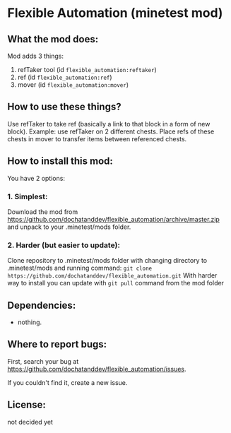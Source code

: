 # Flexible Automation (minetest mod)

## What the mod does:
Mod adds 3 things:
1. refTaker tool (id `flexible_automation:reftaker`)
1. ref (id `flexible_automation:ref`)
1. mover (id `flexible_automation:mover`)

## How to use these things?
Use refTaker to take ref (basically a link to that block
in a form of new block).
Example: use refTaker on 2 different chests. Place 
refs of these chests in mover
to transfer items between referenced chests.

## How to install this mod:
You have 2 options:
### 1. Simplest: 
Download the mod from https://github.com/dochatanddev/flexible_automation/archive/master.zip and unpack to your .minetest/mods folder.
  
### 2. Harder (but easier to update):
Clone repository to .minetest/mods folder with
changing directory to .minetest/mods and running command:
  `git clone https://github.com/dochatanddev/flexible_automation.git`
With harder way to install you can update with `git pull` command from the mod folder

## Dependencies:
- nothing.

## Where to report bugs:
First, search your bug at https://github.com/dochatanddev/flexible_automation/issues.

If you couldn't find it, create a new issue.


## License: 
not decided yet